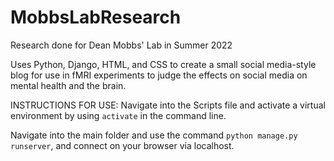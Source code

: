 # MobbsLabResearch
Research done for Dean Mobbs' Lab in Summer 2022

Uses Python, Django, HTML, and CSS to create a small social media-style blog 
for use in fMRI experiments to judge the effects on social media on mental health and the brain.

INSTRUCTIONS FOR USE:
Navigate into the Scripts file and activate a virtual environment by using `activate` in the command line.

Navigate into the main folder and use the command `python manage.py runserver`, and connect on your browser via localhost.
